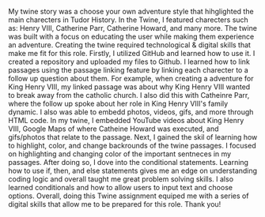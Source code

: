 My twine story was a choose your own adventure style that hihglighted the main charecters in Tudor History. In the Twine, I featured charecters such as: Henry VIII, Catherine Parr, Catherine Howard, and many more. The twine was built with a focus on educating the user while making them experience an adventure. Creating the twine required technological & digital skills that make me fit for this role. Firstly, I utilized GitHub and learned how to use it. I created a repository and uploaded my files to Github. I learned how to link passages using the passage linking feature by linking each charecter to a follow up question about them. For example, when creating a adventure for King Henry VIII, my linked passage was about why King Henry VIII wanted to break away from the catholic church. I also did this with Catheinre Parr, where the follow up spoke about her role in King Henry VIII's family dynamic. I also was able to embedd photos, videos, gifs, and more through HTML code. In my twine, I embedded YouTube videos about King Henry VIII, Google Maps of where Catheine Howard was executed, and gifs/photos that relate to the passage. Next, I gained the skil of learning how to highlight, color, and change backrounds of the twine passages. I focused on highlighting and changing color of the important sentneces in my passages. After doing so, I dove into the conditional statements. Learning how to use if, then, and else statements gives me an edge on understanding coding logic and overall taught me great problem solving skills. I also learned conditionals and how to allow users to input text and choose options. Overall, doing this Twine assignment equiped me with a series of digital skills that allow me to be prepared for this role. Thank you!
